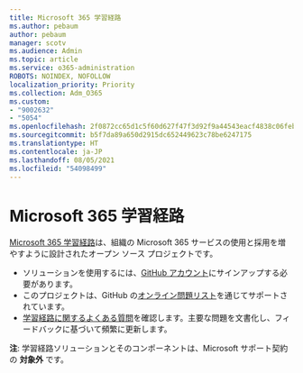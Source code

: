 ```yaml
---
title: Microsoft 365 学習経路
ms.author: pebaum
author: pebaum
manager: scotv
ms.audience: Admin
ms.topic: article
ms.service: o365-administration
ROBOTS: NOINDEX, NOFOLLOW
localization_priority: Priority
ms.collection: Adm_O365
ms.custom:
- "9002632"
- "5054"
ms.openlocfilehash: 2f0872cc65d1c5f60d627f47f3d92f9a44543eacf4838c06feb04c082c88e29d
ms.sourcegitcommit: b5f7da89a650d2915dc652449623c78be6247175
ms.translationtype: HT
ms.contentlocale: ja-JP
ms.lasthandoff: 08/05/2021
ms.locfileid: "54098499"
---
```

# <a name="microsoft-365-learning-pathways"></a>Microsoft 365 学習経路

[Microsoft 365 学習経路](https://docs.microsoft.com/office365/customlearning/)は、組織の Microsoft 365 サービスの使用と採用を増やすように設計されたオープン ソース プロジェクトです。

- ソリューションを使用するには、[GitHub アカウント](https://aka.ms/joingithub)にサインアップする必要があります。
- このプロジェクトは、GitHub の[オンライン問題リスト](https://aka.ms/CustomLearningHelp)を通じてサポートされています。
- [学習経路に関するよくある質問](https://docs.microsoft.com/office365/customlearning/faq)を確認します。主要な問題を文書化し、フィードバックに基づいて頻繁に更新します。

**注**: 学習経路ソリューションとそのコンポーネントは、Microsoft サポート契約の **対象外** です。
